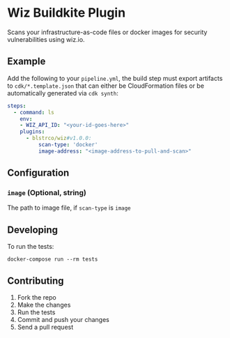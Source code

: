 # Wiz Buildkite Plugin

Scans your infrastructure-as-code files or docker images for security vulnerabilities using wiz.io.

## Example

Add the following to your `pipeline.yml`, the build step must export artifacts to `cdk/*.template.json` that can either be CloudFormation files or be automatically generated via `cdk synth`:

```yml
steps:
  - command: ls
    env:
    - WIZ_API_ID: "<your-id-goes-here>"
    plugins:
      - blstrco/wiz#v1.0.0:
          scan-type: 'docker'
          image-address: "<image-address-to-pull-and-scan>"
```

## Configuration

### `image` (Optional, string)

The path to image file, if `scan-type` is `image`

## Developing

To run the tests:

```shell
docker-compose run --rm tests
```

## Contributing

1. Fork the repo
2. Make the changes
3. Run the tests
4. Commit and push your changes
5. Send a pull request
